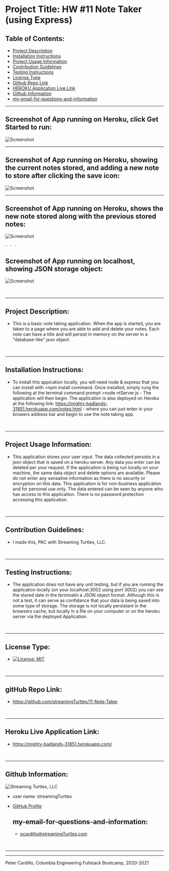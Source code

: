 
  # Project Title: HW #11 Note Taker (using Express)
    
  ## Table of Contents:
  - [Project Description](#project-description)
  - [Installation Instructions](#installation-instructions)
  - [Project Usage Information](#project-usage-information)
  - [Contribution Guidelines](#contribution-guidelines)
  - [Testing Instructions](#testing-instructions)
  - [License Type](#license-type)
  - [Github Repo Link](#github-repo-link)
  - [HEROKU Application Live Link](#github-live-web-link)
  - [Github Information](#github-information)
  - [my-email-for-questions-and-information](#my-email-for-questions-and-information)


  - - -
  ## Screenshot of App running on Heroku, click Get Started to run:
  ![Screenshot](./note-taker-pic-1.png)

  - - -
  ## Screenshot of App running on Heroku, showing the current notes stored, and adding a new note to store after clicking the save icon:
  ![Screenshot](./note-taker-pic-2.png)

  - - -
  ## Screenshot of App running on Heroku, shows the new note stored along with the previous stored notes:
  ![Screenshot](./note-taker-pic-3.png)

    - - -
  ## Screenshot of App running on localhost, showing JSON storage object:
  ![Screenshot](./note-taker-pic-4.png)




  &nbsp;
  - - -
  ## Project Description:
  - This is a basic note taking application.  When the app is started, you are taken to a page where you are able to add and delete your notes.  Each note can have a title and will persist in memory on the server in a "database-like" json object. 

  &nbsp;
  - - -
  ## Installation Instructions:
  - To install this appication locally, you will need node & express that you can install with >npm install command.  Once installed, simply rung  the following at the terminal command prompt >node ntServer.js  -  The application will then begin.  The application is also deployed on Heroku at the following link: https://mighty-badlands-31851.herokuapp.com/notes.html   -  where you can just enter in your browers address bar and begin to use the note taking app.  

  &nbsp;
  - - -
  ## Project Usage Information:
  - This application stores your user input.  The data collected persists in a json object that is saved on a heroku server.  Any data you enter can be deleted per your request.  If the application is being run locally on your machine, the same data object and delete options are available.  Please do not enter any sensative information as there is no security or encryption on this data.  This application is for non-business application and for personal use only.  The data entered can be seen by anyone who has access to this application.  There is no password protection accessing this application.

  &nbsp;
  - - -
  ## Contribution Guidelines:
  - I made this, PAC with Streaming Turtles, LLC.

  &nbsp;
  - - -
  ## Testing Instructions:
  - The application does not have any unit testing, but if you are running the application locally (on your localhost:3002 using port 3002) you can see the stored date in the terminalin a JSON object format.  Although this is not a test, it can serve as confidance that your data is being saved into some type of storage.  The storage is not locally persistant in the browsers cache, but locally in a file on your computer or on the heroku server via the deployed Application.

  &nbsp;
  - - -
  ## License Type:
  - [![License: MIT](https://img.shields.io/badge/License-MIT-yellow.svg)](https://opensource.org/licenses/MIT)

  &nbsp;
  - - -
  ## gitHub Repo Link:
  - https://github.com/streamingTurtles/11-Note-Taker

  &nbsp;
  - - -
  ## Heroku Live Application Link:
  - https://mighty-badlands-31851.herokuapp.com/

  &nbsp;
  - - -
  ## Github Information:

  ![Streaming Turtles, LLC](https://avatars2.githubusercontent.com/u/1152009?v=4)
- user name: streamingTurtles
- [GitHub Profile](https://github.com/streamingTurtles)

  ## my-email-for-questions-and-information:
  - pcardillo@streamingTurtles.com  

  &nbsp;
- - -
- - -
Peter Cardillo, Columbia Engineering Fullstack Bootcamp, 2020-2021  
